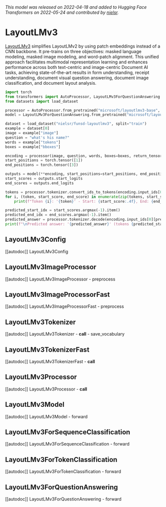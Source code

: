 <!--Copyright 2022 The HuggingFace Team. All rights reserved.

Licensed under the Apache License, Version 2.0 (the "License"); you may not use this file except in compliance with
the License. You may obtain a copy of the License at

http://www.apache.org/licenses/LICENSE-2.0

Unless required by applicable law or agreed to in writing, software distributed under the License is distributed on
an "AS IS" BASIS, WITHOUT WARRANTIES OR CONDITIONS OF ANY KIND, either express or implied. See the License for the
specific language governing permissions and limitations under the License.

⚠️ Note that this file is in Markdown but contain specific syntax for our doc-builder (similar to MDX) that may not be
rendered properly in your Markdown viewer.

-->
*This model was released on 2022-04-18 and added to Hugging Face Transformers on 2022-05-24 and contributed by [nielsr](https://huggingface.co/nielsr).*

# LayoutLMv3

[LayoutLMv3](https://huggingface.co/papers/2204.08387) simplifies LayoutLMv2 by using patch embeddings instead of a CNN backbone. It pre-trains on three objectives: masked language modeling, masked image modeling, and word-patch alignment. This unified approach facilitates multimodal representation learning and enhances performance across both text-centric and image-centric Document AI tasks, achieving state-of-the-art results in form understanding, receipt understanding, document visual question answering, document image classification, and document layout analysis.

<hfoptions id="usage">
<hfoption id="LayoutLMv3ForQuestionAnswering">

```py
import torch
from transformers import AutoProcessor, LayoutLMv3ForQuestionAnswering
from datasets import load_dataset

processor = AutoProcessor.from_pretrained("microsoft/layoutlmv3-base", apply_ocr=False)
model = LayoutLMv3ForQuestionAnswering.from_pretrained("microsoft/layoutlmv3-base", dtype="auto")

dataset = load_dataset("nielsr/funsd-layoutlmv3", split="train")
example = dataset[0]
image = example["image"]
question = "what's his name?"
words = example["tokens"]
boxes = example["bboxes"]

encoding = processor(image, question, words, boxes=boxes, return_tensors="pt")
start_positions = torch.tensor([1])
end_positions = torch.tensor([3])

outputs = model(**encoding, start_positions=start_positions, end_positions=end_positions)
start_scores = outputs.start_logits
end_scores = outputs.end_logits

tokens = processor.tokenizer.convert_ids_to_tokens(encoding.input_ids[0])
for i, (token, start_score, end_score) in enumerate(zip(tokens, start_scores[0], end_scores[0])):
    print(f"Token {i}: '{token}' - Start: {start_score:.4f}, End: {end_score:.4f}")

predicted_start_idx = start_scores.argmax(-1).item()
predicted_end_idx = end_scores.argmax(-1).item()
predicted_answer = processor.tokenizer.decode(encoding.input_ids[0][predicted_start_idx:predicted_end_idx + 1])
print(f"\nPredicted answer: '{predicted_answer}' (tokens {predicted_start_idx}-{predicted_end_idx})")
```

</hfoption>
</hfoptions>

## LayoutLMv3Config

[[autodoc]] LayoutLMv3Config

## LayoutLMv3ImageProcessor

[[autodoc]] LayoutLMv3ImageProcessor
    - preprocess

## LayoutLMv3ImageProcessorFast

[[autodoc]] LayoutLMv3ImageProcessorFast
    - preprocess

## LayoutLMv3Tokenizer

[[autodoc]] LayoutLMv3Tokenizer
    - __call__
    - save_vocabulary

## LayoutLMv3TokenizerFast

[[autodoc]] LayoutLMv3TokenizerFast
    - __call__

## LayoutLMv3Processor

[[autodoc]] LayoutLMv3Processor
    - __call__

## LayoutLMv3Model

[[autodoc]] LayoutLMv3Model
    - forward

## LayoutLMv3ForSequenceClassification

[[autodoc]] LayoutLMv3ForSequenceClassification
    - forward

## LayoutLMv3ForTokenClassification

[[autodoc]] LayoutLMv3ForTokenClassification
    - forward

## LayoutLMv3ForQuestionAnswering

[[autodoc]] LayoutLMv3ForQuestionAnswering
    - forward

